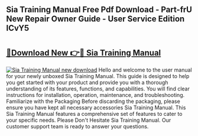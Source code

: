 ## Sia Training Manual Free Pdf Download - Part-frU New Repair Owner Guide - User Service Edition ICvY5

# <h2><a href="http://cf1198.oget.top/?id=Sia+Training+Manual">🔗Download New 👉🔴 Sia Training Manual</a></h2>

[![Sia Training Manual new download](https://i.imgur.com/5g1atiW.png)](http://cf1198.oget.top/?id=Sia+Training+Manual)
Hello and welcome to the user manual for your newly unboxed Sia Training Manual. This guide is designed to help you get started with your product and provide you with a thorough understanding of its features, functions, and capabilities. You will find clear instructions for installation, operation, maintenance, and troubleshooting. Familiarize with the Packaging Before discarding the packaging, please ensure you have kept all necessary accessories Sia Training Manual. This Sia Training Manual features a comprehensive set of features to cater to your specific needs. Please Don't Hesitate Sia Training Manual. Our customer support team is ready to answer your questions.
